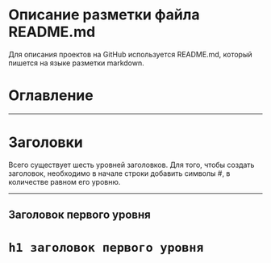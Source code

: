 # Описание разметки файла README.md

Для описания проектов на GitHub используется README.md, который пишется на языке разметки markdown. 

# Оглавление
_________

# Заголовки
Всего существует шесть уровней заголовков. Для того, чтобы создать заголовок, необходимо в начале строки добавить символы #, в количестве равном его уровню.
____
## Заголовок первого уровня
``h1 заголовок первого уровня``
=====================
